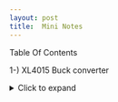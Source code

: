 ```yaml
---
layout: post
title:  Mini Notes
---
```


Table Of Contents

1-) XL4015 Buck converter

<details>
    <summary>Click to expand</summary>
    xl4015e1.jpg
    ![xl4015e1]({{https://meolmez.github.io}}/assets/xl4015e1.jpg)
 Input voltage: 4-38V
Output voltage: 1.25-36V continuously adjustable
Output current: adjustable, maximum 5A
Output Power: 75W maximum
Working temperature: -40 to + 85 degrees
Operating frequency: 180KHz
Conversion efficiency: up to 96%
Short circuit protection: Yes (limit current 8A)
Overtemperature protection: (automatically shut off the output after overtemperature)
Input reverse polarity protection: None, (if necessary, please enter the string into the high current diode)
Installation: four 3mm screws
Module dimensions: length 51mm width 26mm height 15mm
Weight: 23g 

</details>

